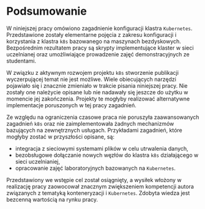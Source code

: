 
# Podsumowanie

W niniejszej pracy omówiono zagadnienie konfiguracji klastra `Kubernetes`.
Przedstawione zostały elementarne pojęcia z zakresu konfiguracji i korzystania
z klastra `k8s` bazowanego na maszynach bezdyskowych. Bezpośrednim rezultatem
pracy są skrypty implementujące klaster w sieci uczelnianej oraz umożliwiające
prowadzenie zajęć demonstracyjnych ze studentami.

W związku z aktywnym rozwojem projektu `k8s` stworzenie publikacji
wyczerpującej temat nie jest możliwe. Wiele obiecujących narzędzi pojawiało się
i znacznie zmieniało w trakcie pisania niniejszej pracy.
Nie zostały one należycie opisane lub nie nadawały się jeszcze do użytku w
momencie jej zakończenia. Projekty te mogłyby realizować alternatywne
implementacje poruszonych w tej pracy zagadnień.

Ze względu na ograniczenia czasowe praca nie poruszyła zaawansowanych zagadnień
`k8s` oraz nie zaimplementowała żadnych mechanizmów bazujących na zewnętrznych
usługach. Przykładami zagadnień, które mogłyby zostać w przyszłości opisane, są:

- integracja z sieciowymi systemami plików w celu utrwalenia danych,
- bezobsługowe dołączanie nowych węzłów do klastra `k8s` działającego w sieci
  uczelnianiej,
- opracowanie zajęć laboratoryjnych bazowanych na `Kubernetes`.

Przedstawiony we wstępie cel został osiągnięty, a wysiłek włożony w realizację
pracy zaowocował znacznym zwiększeniem kompetencji autora związanych z
tematyką konteneryzacji i `Kubernetes`. Zdobyta wiedza jest bezcenną wartością
na rynku pracy.
